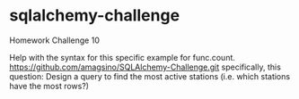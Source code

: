 # sqlalchemy-challenge
Homework Challenge 10

Help with the syntax for this specific example for func.count.
https://github.com/amagsino/SQLAlchemy-Challenge.git
specifically, this question: Design a query to find the most active stations (i.e. which stations have the most rows?)
